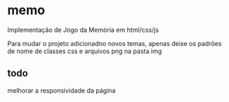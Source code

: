 # memo

Implementação de Jogo da Memória em html/css/js

Para mudar o projeto adicionadno novos temas, apenas deixe os padrões de nome de classes css e arquivos png na pasta img


## todo

melhorar a responsividade da página

